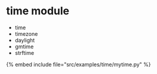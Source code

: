 # time module

* time
* timezone
* daylight
* gmtime
* strftime

{% embed include file="src/examples/time/mytime.py" %}



